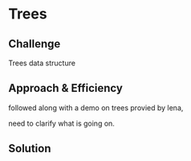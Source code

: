 # Trees

<!-- Short summary or background information -->

## Challenge

Trees data structure

## Approach & Efficiency

followed along with a demo on trees provied by lena,

need to clarify what is going on.

## Solution
<!-- Embedded whiteboard image -->
